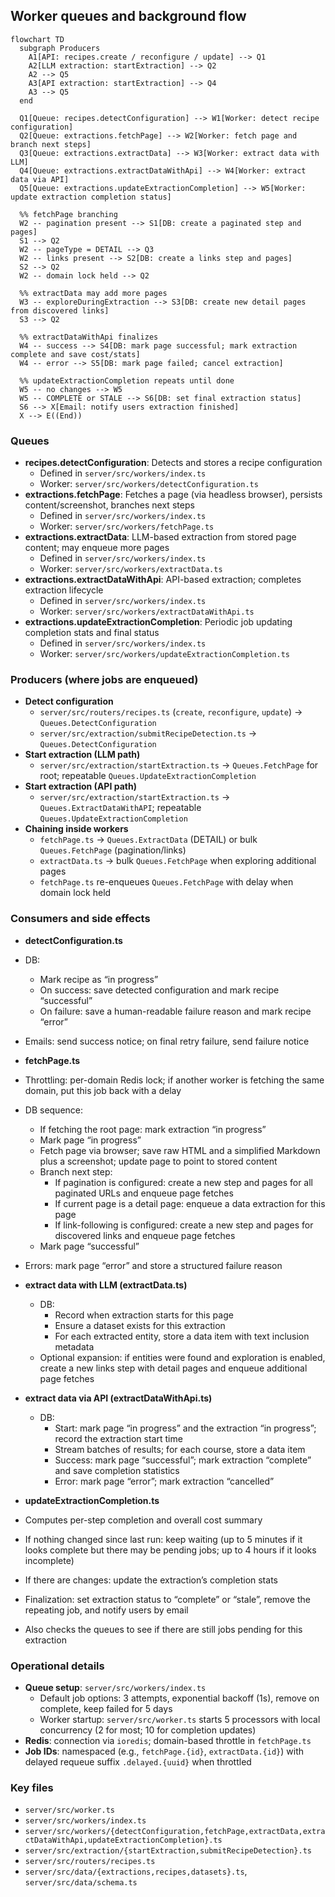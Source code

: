 ## Worker queues and background flow

```mermaid
flowchart TD
  subgraph Producers
    A1[API: recipes.create / reconfigure / update] --> Q1
    A2[LLM extraction: startExtraction] --> Q2
    A2 --> Q5
    A3[API extraction: startExtraction] --> Q4
    A3 --> Q5
  end

  Q1[Queue: recipes.detectConfiguration] --> W1[Worker: detect recipe configuration]
  Q2[Queue: extractions.fetchPage] --> W2[Worker: fetch page and branch next steps]
  Q3[Queue: extractions.extractData] --> W3[Worker: extract data with LLM]
  Q4[Queue: extractions.extractDataWithApi] --> W4[Worker: extract data via API]
  Q5[Queue: extractions.updateExtractionCompletion] --> W5[Worker: update extraction completion status]

  %% fetchPage branching
  W2 -- pagination present --> S1[DB: create a paginated step and pages]
  S1 --> Q2
  W2 -- pageType = DETAIL --> Q3
  W2 -- links present --> S2[DB: create a links step and pages]
  S2 --> Q2
  W2 -- domain lock held --> Q2

  %% extractData may add more pages
  W3 -- exploreDuringExtraction --> S3[DB: create new detail pages from discovered links]
  S3 --> Q2

  %% extractDataWithApi finalizes
  W4 -- success --> S4[DB: mark page successful; mark extraction complete and save cost/stats]
  W4 -- error --> S5[DB: mark page failed; cancel extraction]

  %% updateExtractionCompletion repeats until done
  W5 -- no changes --> W5
  W5 -- COMPLETE or STALE --> S6[DB: set final extraction status]
  S6 --> X[Email: notify users extraction finished]
  X --> E((End))
```

### Queues
- **recipes.detectConfiguration**: Detects and stores a recipe configuration
  - Defined in `server/src/workers/index.ts`
  - Worker: `server/src/workers/detectConfiguration.ts`
- **extractions.fetchPage**: Fetches a page (via headless browser), persists content/screenshot, branches next steps
  - Defined in `server/src/workers/index.ts`
  - Worker: `server/src/workers/fetchPage.ts`
- **extractions.extractData**: LLM-based extraction from stored page content; may enqueue more pages
  - Defined in `server/src/workers/index.ts`
  - Worker: `server/src/workers/extractData.ts`
- **extractions.extractDataWithApi**: API-based extraction; completes extraction lifecycle
  - Defined in `server/src/workers/index.ts`
  - Worker: `server/src/workers/extractDataWithApi.ts`
- **extractions.updateExtractionCompletion**: Periodic job updating completion stats and final status
  - Defined in `server/src/workers/index.ts`
  - Worker: `server/src/workers/updateExtractionCompletion.ts`

### Producers (where jobs are enqueued)
- **Detect configuration**
  - `server/src/routers/recipes.ts` (`create`, `reconfigure`, `update`) → `Queues.DetectConfiguration`
  - `server/src/extraction/submitRecipeDetection.ts` → `Queues.DetectConfiguration`
- **Start extraction (LLM path)**
  - `server/src/extraction/startExtraction.ts` → `Queues.FetchPage` for root; repeatable `Queues.UpdateExtractionCompletion`
- **Start extraction (API path)**
  - `server/src/extraction/startExtraction.ts` → `Queues.ExtractDataWithAPI`; repeatable `Queues.UpdateExtractionCompletion`
- **Chaining inside workers**
  - `fetchPage.ts` → `Queues.ExtractData` (DETAIL) or bulk `Queues.FetchPage` (pagination/links)
  - `extractData.ts` → bulk `Queues.FetchPage` when exploring additional pages
  - `fetchPage.ts` re-enqueues `Queues.FetchPage` with delay when domain lock held

### Consumers and side effects
 - **detectConfiguration.ts**
  - DB:
    - Mark recipe as “in progress”
    - On success: save detected configuration and mark recipe “successful”
    - On failure: save a human-readable failure reason and mark recipe “error”
  - Emails: send success notice; on final retry failure, send failure notice

 - **fetchPage.ts**
  - Throttling: per-domain Redis lock; if another worker is fetching the same domain, put this job back with a delay
  - DB sequence:
    - If fetching the root page: mark extraction “in progress”
    - Mark page “in progress”
    - Fetch page via browser; save raw HTML and a simplified Markdown plus a screenshot; update page to point to stored content
    - Branch next step:
      - If pagination is configured: create a new step and pages for all paginated URLs and enqueue page fetches
      - If current page is a detail page: enqueue a data extraction for this page
      - If link-following is configured: create a new step and pages for discovered links and enqueue page fetches
    - Mark page “successful”
  - Errors: mark page “error” and store a structured failure reason

- **extract data with LLM (extractData.ts)**
  - DB:
    - Record when extraction starts for this page
    - Ensure a dataset exists for this extraction
    - For each extracted entity, store a data item with text inclusion metadata
  - Optional expansion: if entities were found and exploration is enabled, create a new links step with detail pages and enqueue additional page fetches

- **extract data via API (extractDataWithApi.ts)**
  - DB:
    - Start: mark page “in progress” and the extraction “in progress”; record the extraction start time
    - Stream batches of results; for each course, store a data item
    - Success: mark page “successful”; mark extraction “complete” and save completion statistics
    - Error: mark page “error”; mark extraction “cancelled”

 - **updateExtractionCompletion.ts**
  - Computes per-step completion and overall cost summary
  - If nothing changed since last run: keep waiting (up to 5 minutes if it looks complete but there may be pending jobs; up to 4 hours if it looks incomplete)
  - If there are changes: update the extraction’s completion stats
  - Finalization: set extraction status to “complete” or “stale”, remove the repeating job, and notify users by email
  - Also checks the queues to see if there are still jobs pending for this extraction

### Operational details
- **Queue setup**: `server/src/workers/index.ts`
  - Default job options: 3 attempts, exponential backoff (1s), remove on complete, keep failed for 5 days
  - Worker startup: `server/src/worker.ts` starts 5 processors with local concurrency (2 for most; 10 for completion updates)
- **Redis**: connection via `ioredis`; domain-based throttle in `fetchPage.ts`
- **Job IDs**: namespaced (e.g., `fetchPage.{id}`, `extractData.{id}`) with delayed requeue suffix `.delayed.{uuid}` when throttled

### Key files
- `server/src/worker.ts`
- `server/src/workers/index.ts`
- `server/src/workers/{detectConfiguration,fetchPage,extractData,extractDataWithApi,updateExtractionCompletion}.ts`
- `server/src/extraction/{startExtraction,submitRecipeDetection}.ts`
- `server/src/routers/recipes.ts`
- `server/src/data/{extractions,recipes,datasets}.ts`, `server/src/data/schema.ts`
